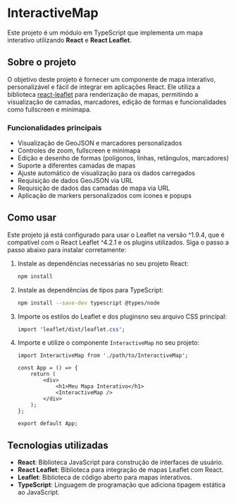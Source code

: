 # InteractiveMap

Este projeto é um módulo em TypeScript que implementa um mapa interativo utilizando **React** e **React Leaflet**.

## Sobre o projeto

O objetivo deste projeto é fornecer um componente de mapa interativo, personalizável e fácil de integrar em aplicações
React. Ele utiliza a biblioteca [react-leaflet](https://react-leaflet.js.org/) para renderização de mapas, permitindo a
visualização de camadas, marcadores, edição de formas e funcionalidades como fullscreen e minimapa.

### Funcionalidades principais

- Visualização de GeoJSON e marcadores personalizados
- Controles de zoom, fullscreen e minimapa
- Edição e desenho de formas (polígonos, linhas, retângulos, marcadores)
- Suporte a diferentes camadas de mapas
- Ajuste automático de visualização para os dados carregados
- Requisição de dados GeoJSON via URL
- Requisição de dados das camadas de mapa via URL
- Aplicação de markers personalizados com ícones e popups

## Como usar

Este projeto já está configurado para usar o Leaflet na versão ^1.9.4, que é compatível com o React Leaflet ^4.2.1 e os plugins utilizados. Siga o passo a passo abaixo para instalar corretamente:

1. Instale as dependências necessárias no seu projeto React:
    ```bash
    npm install
    ```
   
2. Instale as dependências de tipos para TypeScript:
    ```bash
    npm install --save-dev typescript @types/node
    ```
3. Importe os estilos do Leaflet e dos pluginsno seu arquivo CSS principal:
    ```css
    import 'leaflet/dist/leaflet.css';
    ```
   
4. Importe e utilize o componente `InteractiveMap` no seu projeto:
    ```tsx
    import InteractiveMap from './path/to/InteractiveMap';

    const App = () => {
        return (
            <div>
                <h1>Meu Mapa Interativo</h1>
                <InteractiveMap />
            </div>
        );
    };

    export default App;
    ```

## Tecnologias utilizadas

- **React**: Biblioteca JavaScript para construção de interfaces de usuário.
- **React Leaflet**: Biblioteca para integração de mapas Leaflet com React.
- **Leaflet**: Biblioteca de código aberto para mapas interativos.
- **TypeScript**: Linguagem de programação que adiciona tipagem estática ao JavaScript.
